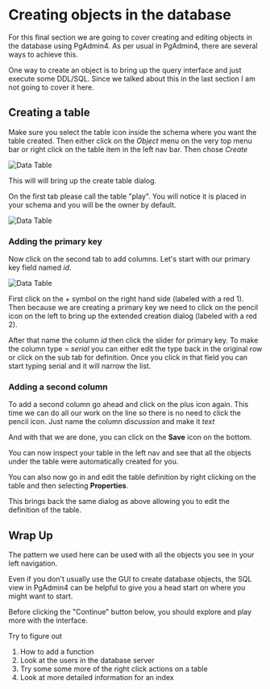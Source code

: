 # Creating objects in the database 
For this final section we are going to cover creating and editing objects in the database using PgAdmin4.
As per usual in PgAdmin4, there are several ways to achieve this. 

One way to create an object is to bring up the query interface and just execute some DDL/SQL. Since we talked about this 
in the last section I am not going to cover it here.

## Creating a table

Make sure you select the table icon inside the schema where you want the table created. Then either click on the _Object_ menu 
on the very top menu bar or right click on the table item in the left nav bar. Then chose _Create_

![Data Table](basicpgadmin/assets/04-top-create.png) 

This will will bring up the create table dialog.

On the first tab please call the table "play". You will notice it is placed in your schema and you will be the owner by 
default. 

![Data Table](basicpgadmin/assets/04-dialog-1.png)

### Adding the primary key

Now click on the second tab to add columns. Let's start with our primary key field named _id_.

![Data Table](basicpgadmin/assets/04-column-1.png)
 
First click on the + symbol on the right hand side (labeled with a red 1).  Then because we are creating a primary key
we need to click on the pencil icon on the left to bring up the extended creation dialog (labeled with a red 2).

After that name the column _id_ then click the slider for primary key.  To make the column type = _serial_ you can either 
edit the type back in the original row or click on the sub tab for definition. Once you click in that field you can start 
typing serial and it will narrow the list.

### Adding a second column

To add a second column go ahead and click on the plus icon again. This time we can do all our work on the line so there is no 
need to click the pencil icon. Just name the column _discussion_ and make it _text_  

And with that we are done, you can click on the **Save** icon on the bottom.

You can now inspect your table in the left nav and see that all the objects under the table were automatically created for you. 

You can also now go in and edit the table definition by right clicking on the table and then selecting **Properties**.

This brings back  the same dialog as above allowing you to edit the definition of the table.

## Wrap Up

The pattern we used here can be used with all the objects you see in your left navigation. 

Even if you don't usually use the GUI to create database objects, the SQL view in PgAdmin4 can be helpful to give you a head start on where you might 
want to start.

Before clicking the "Continue" button below, you should explore and play more with the interface.

Try to figure out
1. How to add a function
1. Look at the users in the database server
1. Try some some more of the right click actions on a table
1. Look at more detailed information for an index